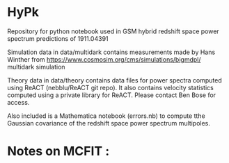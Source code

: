 # HyPk
Repository for python notebook used in GSM hybrid redshift space power spectrum predictions of  1911.04391 

Simulation data in data/multidark contains measurements made by Hans Winther from https://www.cosmosim.org/cms/simulations/bigmdpl/ multidark simulation

Theory data in data/theory contains data files for power spectra computed using ReACT (nebblu/ReACT git repo). It also contains velocity statistics computed using  a private library for ReACT. Please contact Ben Bose for access. 

Also included is a Mathematica notebook (errors.nb) to compute tthe Gaussian covariance of the redshift space power spectrum multipoles. 


# Notes on MCFIT : 
